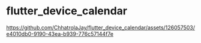 # flutter_device_calendar

https://github.com/ChhatrolaJay/flutter_device_calendar/assets/126057503/e4010db0-9190-43ea-b939-776c57144f7e

